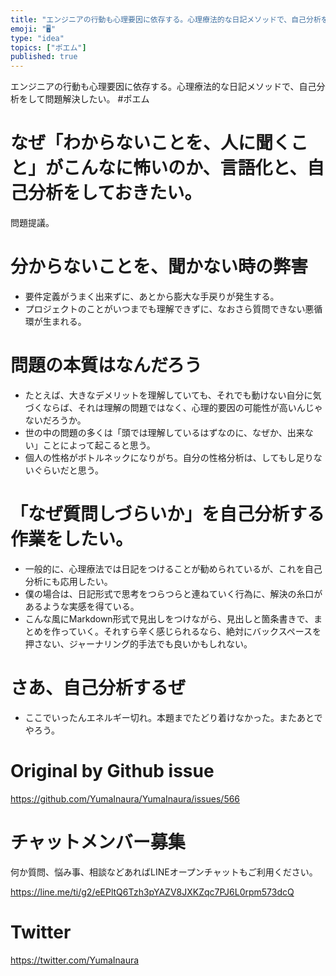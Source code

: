 ```yaml
---
title: "エンジニアの行動も心理要因に依存する。心理療法的な日記メソッドで、自己分析をして問題解決したい。 #ポエム"
emoji: "🖥"
type: "idea"
topics: ["ポエム"]
published: true
---
```


エンジニアの行動も心理要因に依存する。心理療法的な日記メソッドで、自己分析をして問題解決したい。 #ポエム

# なぜ「わからないことを、人に聞くこと」がこんなに怖いのか、言語化と、自己分析をしておきたい。 

問題提議。

# 分からないことを、聞かない時の弊害

- 要件定義がうまく出来ずに、あとから膨大な手戻りが発生する。
- プロジェクトのことがいつまでも理解できずに、なおさら質問できない悪循環が生まれる。

# 問題の本質はなんだろう

- たとえば、大きなデメリットを理解していても、それでも動けない自分に気づくならば、それは理解の問題ではなく、心理的要因の可能性が高いんじゃないだろうか。
- 世の中の問題の多くは「頭では理解しているはずなのに、なぜか、出来ない」ことによって起こると思う。
- 個人の性格がボトルネックになりがち。自分の性格分析は、してもし足りないぐらいだと思う。


# 「なぜ質問しづらいか」を自己分析する作業をしたい。

- 一般的に、心理療法では日記をつけることが勧められているが、これを自己分析にも応用したい。
- 僕の場合は、日記形式で思考をつらつらと連ねていく行為に、解決の糸口があるような実感を得ている。
- こんな風にMarkdown形式で見出しをつけながら、見出しと箇条書きで、まとめを作っていく。それすら辛く感じられるなら、絶対にバックスペースを押さない、ジャーナリング的手法でも良いかもしれない。

# さあ、自己分析するぜ

- ここでいったんエネルギー切れ。本題までたどり着けなかった。またあとでやろう。


# Original by Github issue

https://github.com/YumaInaura/YumaInaura/issues/566








<!-- Update From Qiita API -->

# チャットメンバー募集


何か質問、悩み事、相談などあればLINEオープンチャットもご利用ください。

https://line.me/ti/g2/eEPltQ6Tzh3pYAZV8JXKZqc7PJ6L0rpm573dcQ





# Twitter


https://twitter.com/YumaInaura


<!-- Update From Qiita API -->



